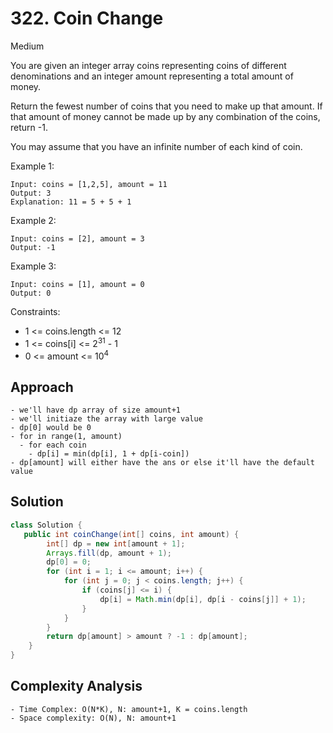 # 322. Coin Change
Medium


You are given an integer array coins representing coins of different denominations and an integer amount representing a total amount of money.

Return the fewest number of coins that you need to make up that amount. If that amount of money cannot be made up by any combination of the coins, return -1.

You may assume that you have an infinite number of each kind of coin.

 

Example 1:
```
Input: coins = [1,2,5], amount = 11
Output: 3
Explanation: 11 = 5 + 5 + 1
```
Example 2:
```
Input: coins = [2], amount = 3
Output: -1
```
Example 3:
```
Input: coins = [1], amount = 0
Output: 0
``` 

Constraints:

- 1 <= coins.length <= 12
- 1 <= coins[i] <= 2<sup>31</sup> - 1
- 0 <= amount <= 10<sup>4</sup>

## Approach
```
- we'll have dp array of size amount+1
- we'll initiaze the array with large value
- dp[0] would be 0
- for in range(1, amount)
  - for each coin
    - dp[i] = min(dp[i], 1 + dp[i-coin])
- dp[amount] will either have the ans or else it'll have the default value
```

## Solution
```java
class Solution {
   public int coinChange(int[] coins, int amount) {
        int[] dp = new int[amount + 1];
        Arrays.fill(dp, amount + 1);
        dp[0] = 0;
        for (int i = 1; i <= amount; i++) {
            for (int j = 0; j < coins.length; j++) {
                if (coins[j] <= i) {
                    dp[i] = Math.min(dp[i], dp[i - coins[j]] + 1);
                }
            }
        }
        return dp[amount] > amount ? -1 : dp[amount];
    }
}
```

## Complexity Analysis
```
- Time Complex: O(N*K), N: amount+1, K = coins.length
- Space complexity: O(N), N: amount+1
```
